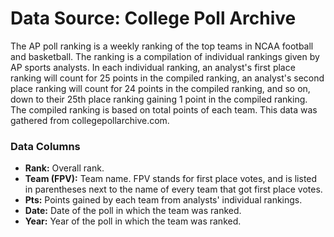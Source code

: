 # Data Source: College Poll Archive #
The AP poll ranking is a weekly ranking of the top teams in NCAA football and basketball. The ranking is a compilation of individual rankings given by AP sports analysts. In each individual ranking, an analyst's first place ranking will count for 25 points in the compiled ranking, an analyst's second place ranking will count for 24 points in the compiled ranking, and so on, down to their 25th place ranking gaining 1 point in the compiled ranking. The compiled ranking is based on total points of each team. This data was gathered from collegepollarchive.com.

### Data Columns ###
- **Rank:** Overall rank.
- **Team (FPV):** Team name. FPV stands for first place votes, and is listed in parentheses next to the name of every team that got first place votes.
- **Pts:** Points gained by each team from analysts' individual rankings.
- **Date:** Date of the poll in which the team was ranked.
- **Year:** Year of the poll in which the team was ranked.
